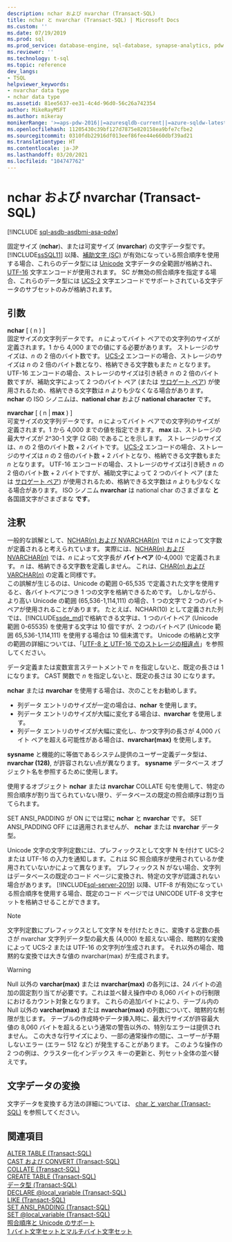 ```yaml
---
description: nchar および nvarchar (Transact-SQL)
title: nchar と nvarchar (Transact-SQL) | Microsoft Docs
ms.custom: ''
ms.date: 07/19/2019
ms.prod: sql
ms.prod_service: database-engine, sql-database, synapse-analytics, pdw
ms.reviewer: ''
ms.technology: t-sql
ms.topic: reference
dev_langs:
- TSQL
helpviewer_keywords:
- nvarchar data type
- nchar data type
ms.assetid: 81ee5637-ee31-4c4d-96d0-56c26a742354
author: MikeRayMSFT
ms.author: mikeray
monikerRange: '>=aps-pdw-2016||=azuresqldb-current||=azure-sqldw-latest||>=sql-server-2016||>=sql-server-linux-2017||=azuresqldb-mi-current'
ms.openlocfilehash: 11205430c39bf127d7875e820158ea9bfe7cfbe2
ms.sourcegitcommit: 0310fdb22916df013eef86fee44e660dbf39ad21
ms.translationtype: HT
ms.contentlocale: ja-JP
ms.lasthandoff: 03/20/2021
ms.locfileid: "104747762"
---
```

# <a name="nchar-and-nvarchar-transact-sql"></a>nchar および nvarchar (Transact-SQL)
[!INCLUDE [sql-asdb-asdbmi-asa-pdw](../../includes/applies-to-version/sql-asdb-asdbmi-asa-pdw.md)]

固定サイズ (**nchar**)、または可変サイズ (**nvarchar**) の文字データ型です。 [!INCLUDE[ssSQL11](../../includes/sssql11-md.md)] 以降、[補助文字 (SC)](../../relational-databases/collations/collation-and-unicode-support.md#Supplementary_Characters) が有効になっている照合順序を使用する場合、これらのデータ型には [Unicode](../../relational-databases/collations/collation-and-unicode-support.md#Unicode_Defn) 文字データの全範囲が格納され、[UTF-16](https://www.wikipedia.org/wiki/UTF-16) 文字エンコードが使用されます。 SC が無効の照合順序を指定する場合、これらのデータ型には [UCS-2](https://www.wikipedia.org/wiki/Universal_Coded_Character_Set#Encoding_forms) 文字エンコードでサポートされている文字データのサブセットのみが格納されます。

## <a name="arguments"></a>引数
**nchar** [ ( n ) ]  
固定サイズの文字列データです。 *n* によってバイト ペアでの文字列のサイズが定義されます。1 から 4,000 までの値にする必要があります。 ストレージのサイズは、*n* の 2 倍のバイト数です。 [UCS-2](https://www.wikipedia.org/wiki/UTF-16#U+0000_to_U+D7FF_and_U+E000_to_U+FFFF) エンコードの場合、ストレージのサイズは *n* の 2 倍のバイト数となり、格納できる文字数もまた *n* となります。 UTF-16 エンコードの場合、ストレージのサイズは引き続き *n* の 2 倍のバイト数ですが、補助文字によって 2 つのバイト ペア (または [サロゲート ペア](https://www.wikipedia.org/wiki/UTF-16#U+010000_to_U+10FFFF)) が使用されるため、格納できる文字数は *n* よりも少なくなる場合があります。 **nchar** の ISO シノニムは、**national char** および **national character** です。
  
**nvarchar** [ ( n | **max** ) ]  
可変サイズの文字列データです。 *n* によってバイト ペアでの文字列のサイズが定義されます。1 から 4,000 までの値を指定できます。 **max** は、ストレージの最大サイズが 2^30-1 文字 (2 GB) であることを示します。 ストレージのサイズは、*n* の 2 倍のバイト数 + 2 バイトです。 [UCS-2](https://www.wikipedia.org/wiki/UTF-16#U+0000_to_U+D7FF_and_U+E000_to_U+FFFF) エンコードの場合、ストレージのサイズは *n* の 2 倍のバイト数 + 2 バイトとなり、格納できる文字数もまた *n* となります。 UTF-16 エンコードの場合、ストレージのサイズは引き続き *n* の 2 倍のバイト数 + 2 バイトですが、補助文字によって 2 つのバイト ペア (または [サロゲート ペア](https://www.wikipedia.org/wiki/UTF-16#U+010000_to_U+10FFFF)) が使用されるため、格納できる文字数は *n* よりも少なくなる場合があります。 ISO シノニム **nvarchar** は national char のさまざまな **と** 各国語文字がさまざまな **です**。
  
## <a name="remarks"></a>注釈  
一般的な誤解として、[NCHAR(*n*) および NVARCHAR(*n*)](../../t-sql/data-types/nchar-and-nvarchar-transact-sql.md) では *n* によって文字数が定義されると考えられています。 実際には、[NCHAR(*n*) および NVARCHAR(*n*)](../../t-sql/data-types/nchar-and-nvarchar-transact-sql.md) では、*n* によって文字長が **バイトペア** (0-4,000) で定義されます。 *n* は、格納できる文字数を定義しません。 これは、[CHAR(*n*) および VARCHAR(*n*)](../../t-sql/data-types/char-and-varchar-transact-sql.md) の定義と同様です。   
この誤解が生じるのは、Unicode の範囲 0-65,535 で定義された文字を使用すると、各バイトペアにつき 1 つの文字を格納できるためです。 しかしながら、より高い Unicode の範囲 (65,536-1,114,111) の場合、1 つの文字で 2 つのバイトペアが使用されることがあります。 たとえば、NCHAR(10) として定義された列では、[!INCLUDE[ssde_md](../../includes/ssde_md.md)]で格納できる文字は、1 つのバイトペア (Unicode 範囲 0-65535) を使用する文字は 10 個ですが、2 つのバイトペア (Unicode 範囲 65,536-1,114,111) を使用する場合は 10 個未満です。 Unicode の格納と文字の範囲の詳細については、「[UTF-8 と UTF-16 でのストレージの相違点](../../relational-databases/collations/collation-and-unicode-support.md#storage_differences)」を参照してください。     

データ定義または変数宣言ステートメントで *n* を指定しないと、既定の長さは 1 になります。 CAST 関数で *n* を指定しないと、既定の長さは 30 になります。

**nchar** または **nvarchar** を使用する場合は、次のことをお勧めします。
- 列データ エントリのサイズが一定の場合は、**nchar** を使用します。  
- 列データ エントリのサイズが大幅に変化する場合は、**nvarchar** を使用します。  
- 列データ エントリのサイズが大幅に変化し、かつ文字列の長さが 4,000 バイト ペアを超える可能性がある場合は、**nvarchar(max)** を使用します。  
  
**sysname** と機能的に等価であるシステム提供のユーザー定義データ型は、 **nvarchar (128)**, が許容されない点が異なります。 **sysname** データベース オブジェクト名を参照するために使用します。
  
使用するオブジェクト **nchar** または **nvarchar** COLLATE 句を使用して、特定の照合順序が割り当てられていない限り、データベースの既定の照合順序は割り当てられます。
  
SET ANSI_PADDING が ON にでは常に **nchar** と **nvarchar** です。 SET ANSI_PADDING OFF には適用されませんが、 **nchar** または **nvarchar** データ型。
  
Unicode 文字の文字列定数には、プレフィックスとして文字 N を付けて UCS-2 または UTF-16 の入力を通知します。これは SC 照合順序が使用されているか使用されていないかによって異なります。 プレフィックス N がない場合、文字列はデータベースの既定のコード ページに変換され、特定の文字が認識されない場合があります。 [!INCLUDE[sql-server-2019](../../includes/sssql19-md.md)] 以降、UTF-8 が有効になっている照合順序を使用する場合、既定のコード ページでは UNICODE UTF-8 文字セットを格納させることができます。 
 
> [!NOTE]  
> 文字列定数にプレフィックスとして文字 N を付けたときに、変換する定数の長さが nvarchar 文字列データ型の最大長 (4,000) を超えない場合、暗黙的な変換によって UCS-2 または UTF-16 の文字列が生成されます。 それ以外の場合、暗黙的な変換では大きな値の nvarchar(max) が生成されます。
  
> [!WARNING]  
> Null 以外の **varchar(max)** または **nvarchar(max)** の各列には、24 バイトの追加の固定割り当てが必要です。これは並べ替え操作中の 8,060 バイトの行制限におけるカウント対象となります。 これらの追加バイトにより、テーブル内の Null 以外の **varchar(max)** または **nvarchar(max)** の列数について、暗黙的な制限が生じます。 テーブルの作成時やデータ挿入時に、最大行サイズが許容最大値の 8,060 バイトを超えるという通常の警告以外の、特別なエラーは提供されません。 この大きな行サイズにより、一部の通常操作の間に、ユーザーが予期しないエラー (エラー 512 など) が発生することがあります。  このような操作の 2 つの例は、クラスター化インデックス キーの更新と、列セット全体の並べ替えです。
  
## <a name="converting-character-data"></a>文字データの変換  
文字データを変換する方法の詳細については、 [char と varchar &#40;Transact-SQL&#41;](../../t-sql/data-types/char-and-varchar-transact-sql.md) を参照してください。
  
## <a name="see-also"></a>関連項目
[ALTER TABLE &#40;Transact-SQL&#41;](../../t-sql/statements/alter-table-transact-sql.md)  
[CAST および CONVERT &#40;Transact-SQL&#41;](../../t-sql/functions/cast-and-convert-transact-sql.md)  
[COLLATE &#40;Transact-SQL&#41;](../statements/collations.md)  
[CREATE TABLE &#40;Transact-SQL&#41;](../../t-sql/statements/create-table-transact-sql.md)  
[データ型 &#40;Transact-SQL&#41;](../../t-sql/data-types/data-types-transact-sql.md)  
[DECLARE @local_variable &#40;Transact-SQL&#41;](../../t-sql/language-elements/declare-local-variable-transact-sql.md)  
[LIKE &#40;Transact-SQL&#41;](../../t-sql/language-elements/like-transact-sql.md)  
[SET ANSI_PADDING &#40;Transact-SQL&#41;](../../t-sql/statements/set-ansi-padding-transact-sql.md)  
[SET @local_variable &#40;Transact-SQL&#41;](../../t-sql/language-elements/set-local-variable-transact-sql.md)    
[照合順序と Unicode のサポート](../../relational-databases/collations/collation-and-unicode-support.md)     
[1 バイト文字セットとマルチバイト文字セット](/cpp/c-runtime-library/single-byte-and-multibyte-character-sets)  
